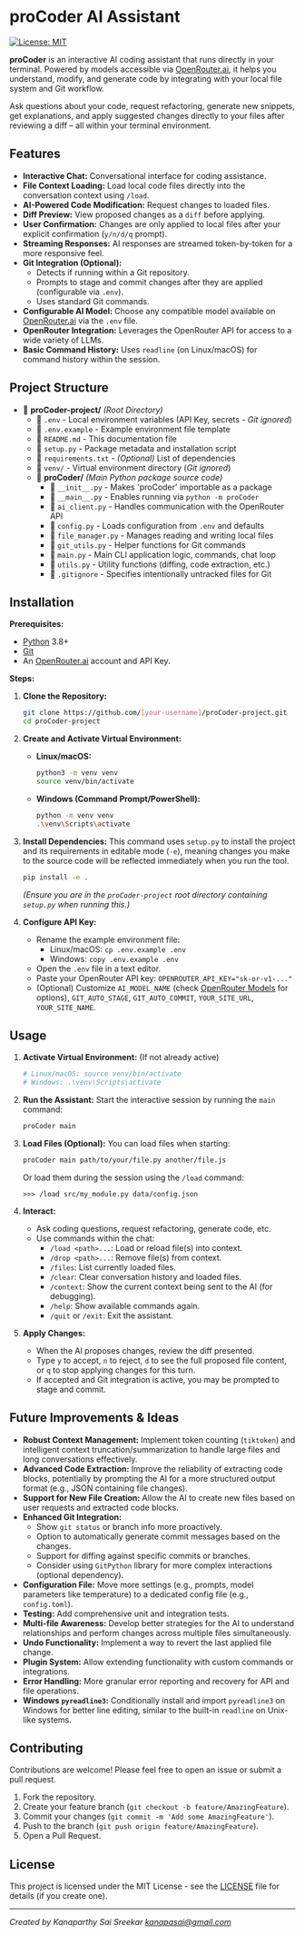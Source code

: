 # proCoder AI Assistant

[![License: MIT](https://img.shields.io/badge/License-MIT-yellow.svg)](https://opensource.org/licenses/MIT) <!-- Optional license badge -->
<!-- Add other badges if desired (e.g., build status, code quality) -->

**proCoder** is an interactive AI coding assistant that runs directly in your terminal. Powered by models accessible via [OpenRouter.ai](https://openrouter.ai/), it helps you understand, modify, and generate code by integrating with your local file system and Git workflow.

Ask questions about your code, request refactoring, generate new snippets, get explanations, and apply suggested changes directly to your files after reviewing a diff – all within your terminal environment.

## Features

*   **Interactive Chat:** Conversational interface for coding assistance.
*   **File Context Loading:** Load local code files directly into the conversation context using `/load`.
*   **AI-Powered Code Modification:** Request changes to loaded files.
*   **Diff Preview:** View proposed changes as a `diff` before applying.
*   **User Confirmation:** Changes are only applied to local files after your explicit confirmation (`y/n/d/q` prompt).
*   **Streaming Responses:** AI responses are streamed token-by-token for a more responsive feel.
*   **Git Integration (Optional):**
    *   Detects if running within a Git repository.
    *   Prompts to stage and commit changes after they are applied (configurable via `.env`).
    *   Uses standard Git commands.
*   **Configurable AI Model:** Choose any compatible model available on [OpenRouter.ai](https://openrouter.ai/) via the `.env` file.
*   **OpenRouter Integration:** Leverages the OpenRouter API for access to a wide variety of LLMs.
*   **Basic Command History:** Uses `readline` (on Linux/macOS) for command history within the session.

## Project Structure

*   📁 **proCoder-project/** *(Root Directory)*
    *   📄 `.env` - Local environment variables (API Key, secrets - *Git ignored*)
    *   📄 `.env.example` - Example environment file template
    *   📄 `README.md` - This documentation file
    *   📄 `setup.py` - Package metadata and installation script
    *   📄 `requirements.txt` - *(Optional)* List of dependencies
    *   📁 `venv/` - Virtual environment directory (*Git ignored*)
    *   📁 **proCoder/** *(Main Python package source code)*
        *   📄 `__init__.py` - Makes 'proCoder' importable as a package
        *   📄 `__main__.py` - Enables running via `python -m proCoder`
        *   📄 `ai_client.py` - Handles communication with the OpenRouter API
        *   📄 `config.py` - Loads configuration from `.env` and defaults
        *   📄 `file_manager.py` - Manages reading and writing local files
        *   📄 `git_utils.py` - Helper functions for Git commands
        *   📄 `main.py` - Main CLI application logic, commands, chat loop
        *   📄 `utils.py` - Utility functions (diffing, code extraction, etc.)
        *   📄 `.gitignore` - Specifies intentionally untracked files for Git



## Installation

**Prerequisites:**

*   [Python](https://www.python.org/downloads/) 3.8+
*   [Git](https://git-scm.com/downloads/)
*   An [OpenRouter.ai](https://openrouter.ai/) account and API Key.

**Steps:**

1.  **Clone the Repository:**
    ```bash
    git clone https://github.com/[your-username]/proCoder-project.git
    cd proCoder-project
    ```

2.  **Create and Activate Virtual Environment:**
    *   **Linux/macOS:**
        ```bash
        python3 -m venv venv
        source venv/bin/activate
        ```
    *   **Windows (Command Prompt/PowerShell):**
        ```bash
        python -m venv venv
        .\venv\Scripts\activate
        ```

3.  **Install Dependencies:**
    This command uses `setup.py` to install the project and its requirements in editable mode (`-e`), meaning changes you make to the source code will be reflected immediately when you run the tool.
    ```bash
    pip install -e .
    ```
    *(Ensure you are in the `proCoder-project` root directory containing `setup.py` when running this.)*

4.  **Configure API Key:**
    *   Rename the example environment file:
        *   Linux/macOS: `cp .env.example .env`
        *   Windows: `copy .env.example .env`
    *   Open the `.env` file in a text editor.
    *   Paste your OpenRouter API key: `OPENROUTER_API_KEY="sk-or-v1-..."`
    *   (Optional) Customize `AI_MODEL_NAME` (check [OpenRouter Models](https://openrouter.ai/models) for options), `GIT_AUTO_STAGE`, `GIT_AUTO_COMMIT`, `YOUR_SITE_URL`, `YOUR_SITE_NAME`.

## Usage

1.  **Activate Virtual Environment:** (If not already active)
    ```bash
    # Linux/macOS: source venv/bin/activate
    # Windows: .\venv\Scripts\activate
    ```

2.  **Run the Assistant:**
    Start the interactive session by running the `main` command:
    ```bash
    proCoder main
    ```

3.  **Load Files (Optional):**
    You can load files when starting:
    ```bash
    proCoder main path/to/your/file.py another/file.js
    ```
    Or load them during the session using the `/load` command:
    ```
    >>> /load src/my_module.py data/config.json
    ```

4.  **Interact:**
    *   Ask coding questions, request refactoring, generate code, etc.
    *   Use commands within the chat:
        *   `/load <path>...`: Load or reload file(s) into context.
        *   `/drop <path>...`: Remove file(s) from context.
        *   `/files`: List currently loaded files.
        *   `/clear`: Clear conversation history and loaded files.
        *   `/context`: Show the current context being sent to the AI (for debugging).
        *   `/help`: Show available commands again.
        *   `/quit` or `/exit`: Exit the assistant.

5.  **Apply Changes:**
    *   When the AI proposes changes, review the diff presented.
    *   Type `y` to accept, `n` to reject, `d` to see the full proposed file content, or `q` to stop applying changes for this turn.
    *   If accepted and Git integration is active, you may be prompted to stage and commit.

## Future Improvements & Ideas

*   **Robust Context Management:** Implement token counting (`tiktoken`) and intelligent context truncation/summarization to handle large files and long conversations effectively.
*   **Advanced Code Extraction:** Improve the reliability of extracting code blocks, potentially by prompting the AI for a more structured output format (e.g., JSON containing file changes).
*   **Support for New File Creation:** Allow the AI to create new files based on user requests and extracted code blocks.
*   **Enhanced Git Integration:**
    *   Show `git status` or branch info more proactively.
    *   Option to automatically generate commit messages based on the changes.
    *   Support for diffing against specific commits or branches.
    *   Consider using `GitPython` library for more complex interactions (optional dependency).
*   **Configuration File:** Move more settings (e.g., prompts, model parameters like temperature) to a dedicated config file (e.g., `config.toml`).
*   **Testing:** Add comprehensive unit and integration tests.
*   **Multi-file Awareness:** Develop better strategies for the AI to understand relationships and perform changes across multiple files simultaneously.
*   **Undo Functionality:** Implement a way to revert the last applied file change.
*   **Plugin System:** Allow extending functionality with custom commands or integrations.
*   **Error Handling:** More granular error reporting and recovery for API and file operations.
*   **Windows `pyreadline3`:** Conditionally install and import `pyreadline3` on Windows for better line editing, similar to the built-in `readline` on Unix-like systems.

## Contributing

Contributions are welcome! Please feel free to open an issue or submit a pull request.

1.  Fork the repository.
2.  Create your feature branch (`git checkout -b feature/AmazingFeature`).
3.  Commit your changes (`git commit -m 'Add some AmazingFeature'`).
4.  Push to the branch (`git push origin feature/AmazingFeature`).
5.  Open a Pull Request.

## License

This project is licensed under the MIT License - see the [LICENSE](LICENSE) file for details (if you create one).

---

*Created by Kanaparthy Sai Sreekar kanapasai@gmail.com*
